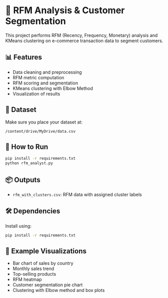 # 🧠 RFM Analysis & Customer Segmentation

This project performs RFM (Recency, Frequency, Monetary) analysis and KMeans clustering on e-commerce transaction data to segment customers.

## 📊 Features
- Data cleaning and preprocessing
- RFM metric computation
- RFM scoring and segmentation
- KMeans clustering with Elbow Method
- Visualization of results

## 📁 Dataset
Make sure you place your dataset at:
```
/content/drive/MyDrive/data.csv
```

## 🚀 How to Run

```bash
pip install -r requirements.txt
python rfm_analyst.py
```

## 📦 Outputs
- `rfm_with_clusters.csv`: RFM data with assigned cluster labels

## 🛠️ Dependencies

Install using:

```bash
pip install -r requirements.txt
```

## 🧪 Example Visualizations
- Bar chart of sales by country
- Monthly sales trend
- Top-selling products
- RFM heatmap
- Customer segmentation pie chart
- Clustering with Elbow method and box plots